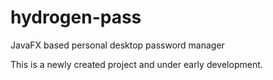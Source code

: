 # hydrogen-pass
JavaFX based personal desktop password manager

This is a newly created project and under early development.
